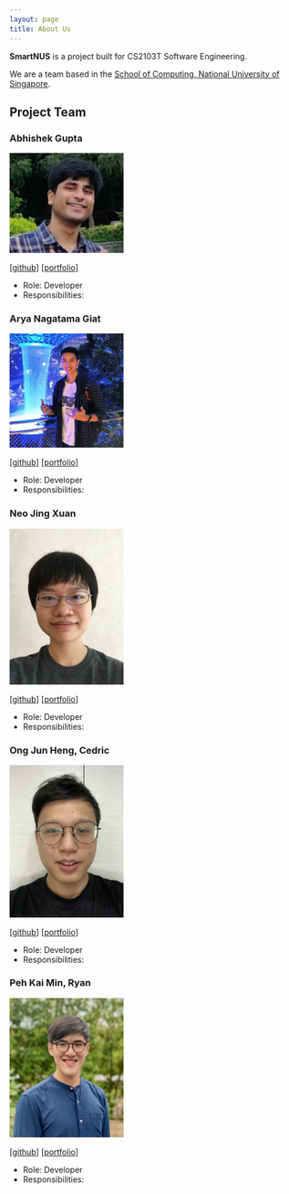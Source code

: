```yaml
---
layout: page
title: About Us
---
```


**SmartNUS** is a project built for CS2103T Software Engineering.

We are a team based in the [School of Computing, National University of Singapore](http://www.comp.nus.edu.sg).

## Project Team

### Abhishek Gupta

<img src="images/agentum07.png" width="200px">

[[github](https://github.com/agentum07)]
[[portfolio](team/johndoe.md)]

* Role: Developer
* Responsibilities:

### Arya Nagatama Giat

<img src="images/aryagiat.png" width="200px">

[[github](http://github.com/aryagiat)]
[[portfolio](team/johndoe.md)]

* Role: Developer
* Responsibilities:

### Neo Jing Xuan

<img src="images/neojxuan.png" width="200px">

[[github](http://github.com/neojxuan)] [[portfolio](team/johndoe.md)]

* Role: Developer
* Responsibilities:

### Ong Jun Heng, Cedric

<img src="images/cedricongjh.png" width="200px">

[[github](http://github.com/cedricongjh)]
[[portfolio](team/johndoe.md)]

* Role: Developer
* Responsibilities:

### Peh Kai Min, Ryan

<img src="images/ryanpeh.png" width="200px">

[[github](http://github.com/ryanpeh)]
[[portfolio](team/johndoe.md)]

* Role: Developer
* Responsibilities:
